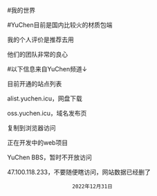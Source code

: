 #我的世界

#YuChen目前是国内比较火的材质包端

我的个人评价是推荐去用

他们的团队非常的良心

#以下信息来自YuChen频道↓

目前开通的站点列表

alist.yuchen.icu，网盘下载

oss.yuchen.icu，域名发布页

复制到浏览器访问

正在开发中的web项目

YuChen BBS，暂时不开放访问

47.100.118.233，不要随便瞎访问，网站数据已经删了


                         2022年12月31日
